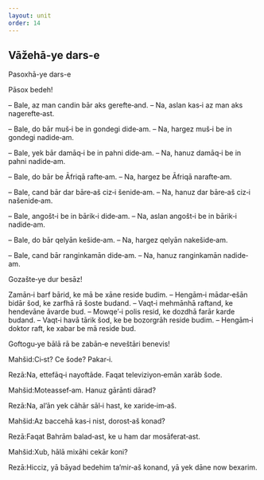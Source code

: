 ```yaml
---
layout: unit
order: 14 
---
```






## Vāžehā-ye dars-e 

Pasoxhā-ye dars-e 

Pāsox bedeh!

– Bale, az man candin bār aks gerefte‐and. – Na, aslan kas‐i az man aks nagerefte‐ast.

– Bale, do bār muš‐i be in gondegi dide‐am. – Na, hargez muš‐i be in gondegi nadide‐am.

– Bale, yek bār damāq‐i be in pahni dide‐am. – Na, hanuz damāq‐i be in pahni nadide‐am.

– Bale, do bār be Āfriqā rafte‐am. – Na, hargez be Āfriqā narafte‐am.

– Bale, cand bār dar bāre‐aš ciz‐i šenide‐am. – Na, hanuz dar bāre‐aš ciz‐i našenide‐am.

– Bale, angošt‐i be in bārik‐i dide‐am. – Na, aslan angošt‐i be in bārik‐i nadide‐am.

– Bale, do bār qelyān kešide‐am. – Na, hargez qelyān nakešide‐am.

– Bale, cand bār ranginkamān dide‐am. – Na, hanuz ranginkamān nadide‐am.

Gozašte‐ye dur besāz!

Zamān‐i barf bārid, ke mā be xāne reside budim. – Hengām‐i mādar‐ešān bidār šod, ke zarfhā rā šoste budand. – Vaqt‐i mehmānhā raftand, ke hendevāne āvarde bud. – Mowqe’‐i polis resid, ke dozdhā farār karde budand. – Vaqt‐i havā tārik šod, ke be bozorgrāh reside budim. – Hengām‐i doktor raft, ke xabar be mā reside bud.

Goftogu‐ye bālā rā be zabān‐e neveštāri benevis!

Mahšid:Ci‐st? Ce šode? Pakar‐i.

Rezā:Na, ettefāq‐i nayoftāde. Faqat televiziyon‐emān xarāb šode.

Mahšid:Moteassef‐am. Hanuz gārānti dārad?

Rezā:Na, al’ān yek cāhār sāl‐i hast, ke xaride‐im‐aš.

Mahšid:Az baccehā kas‐i nist, dorost‐aš konad?

Rezā:Faqat Bahrām balad‐ast, ke u ham dar mosāferat‐ast.

Mahšid:Xub, hālā mixāhi cekār koni?

Rezā:Hicciz, yā bāyad bedehim ta’mir‐aš konand, yā yek dāne now bexarim.

